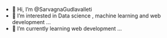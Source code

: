 - 👋 Hi, I’m @SarvagnaGudlavalleti
- 👀 I’m interested in Data science , machine learning and web development ...
- 🌱 I’m currently learning web development ...

<!---
SarvagnaGudlavalleti/SarvagnaGudlavalleti is a ✨ special ✨ repository because its `README.md` (this file) appears on your GitHub profile.
You can click the Preview link to take a look at your changes.
--->
